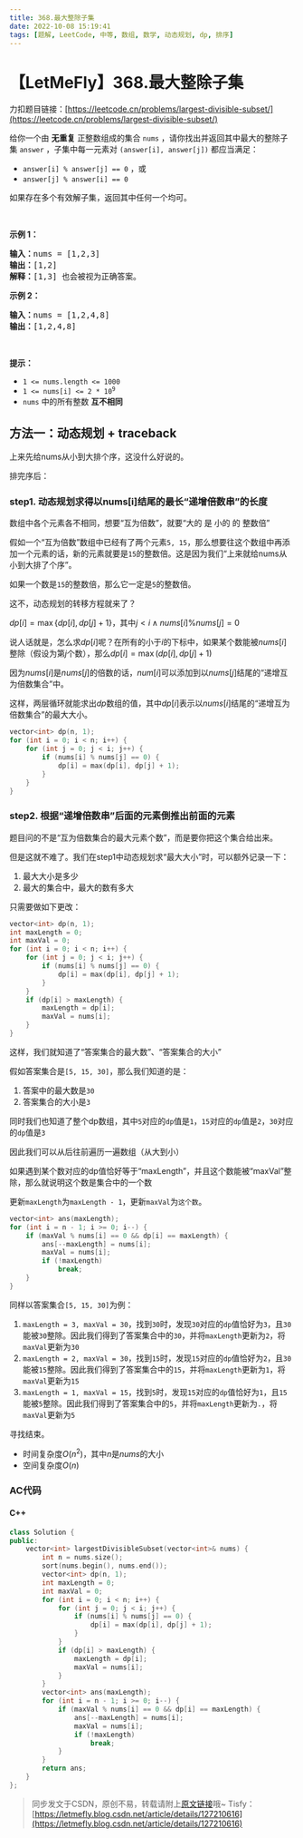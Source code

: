 ```yaml
---
title: 368.最大整除子集
date: 2022-10-08 15:19:41
tags: [题解, LeetCode, 中等, 数组, 数学, 动态规划, dp, 排序]
---
```


# 【LetMeFly】368.最大整除子集

力扣题目链接：[https://leetcode.cn/problems/largest-divisible-subset/](https://leetcode.cn/problems/largest-divisible-subset/)

给你一个由 <strong>无重复</strong> 正整数组成的集合 <code>nums</code> ，请你找出并返回其中最大的整除子集 <code>answer</code> ，子集中每一元素对 <code>(answer[i], answer[j])</code> 都应当满足：
<ul>
	<li><code>answer[i] % answer[j] == 0</code> ，或</li>
	<li><code>answer[j] % answer[i] == 0</code></li>
</ul>

<p>如果存在多个有效解子集，返回其中任何一个均可。</p>

<p> </p>

<p><strong>示例 1：</strong></p>

<pre>
<strong>输入：</strong>nums = [1,2,3]
<strong>输出：</strong>[1,2]
<strong>解释：</strong>[1,3] 也会被视为正确答案。
</pre>

<p><strong>示例 2：</strong></p>

<pre>
<strong>输入：</strong>nums = [1,2,4,8]
<strong>输出：</strong>[1,2,4,8]
</pre>

<p> </p>

<p><strong>提示：</strong></p>

<ul>
	<li><code>1 <= nums.length <= 1000</code></li>
	<li><code>1 <= nums[i] <= 2 * 10<sup>9</sup></code></li>
	<li><code>nums</code> 中的所有整数 <strong>互不相同</strong></li>
</ul>


    
## 方法一：动态规划 + traceback

上来先给nums从小到大排个序，这没什么好说的。

排完序后：

### step1. 动态规划求得以nums[i]结尾的最长“递增倍数串”的长度

数组中各个元素各不相同，想要“互为倍数”，就要“大的 是 小的 的 整数倍”

假如一个“互为倍数”数组中已经有了两个元素```5, 15```，那么想要往这个数组中再添加一个元素的话，新的元素就要是```15```的整数倍。这是因为我们“上来就给nums从小到大排了个序”。

如果一个数是```15```的整数倍，那么它一定是```5```的整数倍。

这不，动态规划的转移方程就来了？

$dp[i] = \max\{dp[i], dp[j] + 1\}$，其中$j < i \wedge nums[i] \% nums[j] = 0$

说人话就是，怎么求$dp[i]$呢？在所有的小于$i$的下标中，如果某个数能被$nums[i]$整除（假设为第$j$个数），那么$dp[i] = \max(dp[i],dp[j]+1)$

因为$nums[i]$是$nums[j]$的倍数的话，$num[i]$可以添加到以$nums[j]$结尾的“递增互为倍数集合”中。

这样，两层循环就能求出$dp$数组的值，其中$dp[i]$表示以$nums[i]$结尾的“递增互为倍数集合”的最大大小。

```cpp
vector<int> dp(n, 1);
for (int i = 0; i < n; i++) {
    for (int j = 0; j < i; j++) {
        if (nums[i] % nums[j] == 0) {
            dp[i] = max(dp[i], dp[j] + 1);
        }
    }
}
```

### step2. 根据“递增倍数串”后面的元素倒推出前面的元素

题目问的不是“互为倍数集合的最大元素个数”，而是要你把这个集合给出来。

但是这就不难了。我们在step1中动态规划求“最大大小”时，可以额外记录一下：

1. 最大大小是多少
2. 最大的集合中，最大的数有多大

只需要做如下更改：

```cpp
vector<int> dp(n, 1);
int maxLength = 0;
int maxVal = 0;
for (int i = 0; i < n; i++) {
    for (int j = 0; j < i; j++) {
        if (nums[i] % nums[j] == 0) {
            dp[i] = max(dp[i], dp[j] + 1);
        }
    }
    if (dp[i] > maxLength) {
        maxLength = dp[i];
        maxVal = nums[i];
    }
}
```

这样，我们就知道了“答案集合的最大数”、“答案集合的大小”

假如答案集合是```[5, 15, 30]```，那么我们知道的是：

1. 答案中的最大数是```30```
2. 答案集合的大小是```3```

同时我们也知道了整个dp数组，其中```5```对应的```dp```值是```1```，```15```对应的```dp```值是```2```，```30```对应的```dp```值是```3```

因此我们可以从后往前遍历一遍数组（从大到小）

如果遇到某个数对应的dp值恰好等于“maxLength”，并且这个数能被“maxVal”整除，那么就说明这个数是集合中的一个数

更新```maxLength```为```maxLength - 1```，更新```maxVal```为```这个数```。

```cpp
vector<int> ans(maxLength);
for (int i = n - 1; i >= 0; i--) {
    if (maxVal % nums[i] == 0 && dp[i] == maxLength) {
        ans[--maxLength] = nums[i];
        maxVal = nums[i];
        if (!maxLength)
            break;
    }
}
```

同样以答案集合```[5, 15, 30]```为例：

1. ```maxLength = 3, maxVal = 30```，找到```30```时，发现```30```对应的```dp```值恰好为```3```，且```30```能被```30```整除。因此我们得到了答案集合中的```30```，并将```maxLength```更新为```2```，将```maxVal```更新为```30```
2. ```maxLength = 2, maxVal = 30```，找到```15```时，发现```15```对应的```dp```值恰好为```2```，且```30```能被```15```整除。因此我们得到了答案集合中的```15```，并将```maxLength```更新为```1```，将```maxVal```更新为```15```
3. ```maxLength = 1, maxVal = 15```，找到```5```时，发现```15```对应的```dp```值恰好为```1```，且```15```能被```5```整除。因此我们得到了答案集合中的```5```，并将```maxLength```更新为```.```，将```maxVal```更新为```5```

寻找结束。

+ 时间复杂度$O(n^2)$，其中$n$是$nums$的大小
+ 空间复杂度$O(n)$

### AC代码

#### C++

```cpp
class Solution {
public:
    vector<int> largestDivisibleSubset(vector<int>& nums) {
        int n = nums.size();
        sort(nums.begin(), nums.end());
        vector<int> dp(n, 1);
        int maxLength = 0;
        int maxVal = 0;
        for (int i = 0; i < n; i++) {
            for (int j = 0; j < i; j++) {
                if (nums[i] % nums[j] == 0) {
                    dp[i] = max(dp[i], dp[j] + 1);
                }
            }
            if (dp[i] > maxLength) {
                maxLength = dp[i];
                maxVal = nums[i];
            }
        }
        vector<int> ans(maxLength);
        for (int i = n - 1; i >= 0; i--) {
            if (maxVal % nums[i] == 0 && dp[i] == maxLength) {
                ans[--maxLength] = nums[i];
                maxVal = nums[i];
                if (!maxLength)
                    break;
            }
        }
        return ans;
    }
};
```

> 同步发文于CSDN，原创不易，转载请附上[原文链接](https://blog.letmefly.xyz/2022/10/08/LeetCode%200368.%E6%9C%80%E5%A4%A7%E6%95%B4%E9%99%A4%E5%AD%90%E9%9B%86/)哦~
> Tisfy：[https://letmefly.blog.csdn.net/article/details/127210616](https://letmefly.blog.csdn.net/article/details/127210616)
